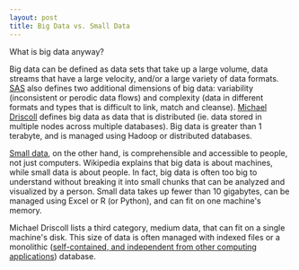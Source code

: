 ```yaml
---
layout: post
title: Big Data vs. Small Data
---
```


What is big data anyway? 

Big data can be defined as data sets that take up a large volume, data streams that have a large velocity, and/or a large variety of data formats. [SAS](https://www.sas.com/en_us/insights/big-data/what-is-big-data.html#) also defines two additional dimensions of big data: variability (inconsistent or perodic data flows) and complexity (data in different formats and types that is difficult to link, match and cleanse). [Michael Driscoll](https://www.quora.com/How-much-data-is-Big-Data-Is-there-classification-for-various-levels-of-Big-Data-by-amount-of-data-processed-or-other-constraints-like-for-example-throughput-What%E2%80%99s-the-minimum-data-size-which-still-qualifies-as-a-Big-Data%E2%80%9D) defines big data as data that is distributed (ie. data stored in multiple nodes across multiple databases). Big data is greater than 1 terabyte, and is managed using Hadoop or distributed databases.  

[Small data](https://en.wikipedia.org/wiki/Small_data), on the other hand, is comprehensible and accessible to people, not just computers. Wikipedia explains that big data is about machines, while small data is about people. In fact, big data is often too big to understand without breaking it into small chunks that can be analyzed and visualized by a person. Small data takes up fewer than 10 gigabytes, can be managed using Excel or R (or Python), and can fit on one machine's memory. 

Michael Driscoll lists a third category, medium data, that can fit on a single machine's disk. This size of data is often managed with indexed files or a monolithic ([self-contained, and independent from other computing applications](https://en.wikipedia.org/wiki/Monolithic_application)) database. 
